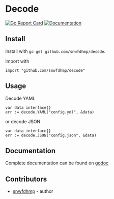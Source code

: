 # Decode

[![Go Report Card](https://goreportcard.com/badge/github.com/snwfdhmp/decode)](https://goreportcard.com/report/github.com/snwfdhmp/decode) [![Documentation](https://godoc.org/github.com/snwfdhmp/decode?status.svg)](http://godoc.org/github.com/snwfdhmp/decode)

## Install

Install with `go get github.com/snwfdhmp/decode`.

Import with

```golang
import "github.com/snwfdhmp/decode"
```

## Usage

Decode YAML

```golang
var data interface{}
err := decode.YAML("config.yml", &data)
```

or decode JSON

```golang
var data interface{}
err := decode.JSON("config.json", &data)
```

## Documentation

Complete documentation can be found on [godoc](http://godoc.org/github.com/snwfdhmp/decode)

## Contributors

- [snwfdhmp](http://github.com/snwfdhmp) - author